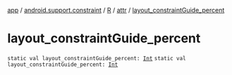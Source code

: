 [app](../../../index.md) / [android.support.constraint](../../index.md) / [R](../index.md) / [attr](index.md) / [layout_constraintGuide_percent](./layout_constraint-guide_percent.md)

# layout_constraintGuide_percent

`static val layout_constraintGuide_percent: `[`Int`](https://kotlinlang.org/api/latest/jvm/stdlib/kotlin/-int/index.html)
`static val layout_constraintGuide_percent: `[`Int`](https://kotlinlang.org/api/latest/jvm/stdlib/kotlin/-int/index.html)